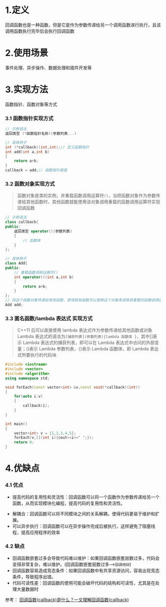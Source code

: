 # 1.定义

回调函数也是一种函数，但是它是作为参数传递给另一个调用函数进行执行，且该调用函数执行完毕后会执行回调函数

# 2.使用场景

事件处理、异步操作、数据处理和插件开发等

# 3.实现方法

函数指针、函数对象等方式

### 3.1 函数指针实现方式

```cpp
// 示例语法
返回类型 (*函数指针名称)(参数列表...)

// 具体例子
int (*callback)(int,int);// 定义函数指针
int add(int a,int b)
{
	return a+b;
}
callback = add;// 函数指针赋值
```

### 3.2 函数对象实现方式

> 函数对象是类的实例，并重载函数调用运算符`()`，当把函数对象作为参数传递给其他函数时，其他函数就能使用该对象调用重载的函数调用运算符实现回调函数

```cpp
// 示例语法
class callback{
public:
	返回类型 operator()(参数列表)
	{
		// 函数体
	}
};

// 具体例子
class Add{
public:
	// 重载函数调用运算符()
	int operator()(int a,int b)
	{
		return a+b;
	}
};
// 将这个函数对象传递给其他函数，使得其他函数可以使用这个对象来调用其重载的函数调用运算符
Add add;
```

### 3.3 匿名函数/lambda 表达式 实现方式

> C++11 后可以直接使用 lambda 表达式作为参数传递给其他函数或对象
> Lambda 表达式的语法为`[捕获列表](参数列表){lambda 函数体 }`，其中[]表示 Lambda 表达式的捕获列表，即可以在 Lambda 表达式中访问的外部变量；()表示 Lambda 参数列表，{}表示 Lambda 函数体，即 Lambda 表达式所要执行的代码块

```cpp
#include <iostream>
#include <vector>
#include <algorithm>
using namespace std;

void forEach(const vector<int> &v,const void(*callback)(int))
{
	for(auto i:v)
	{
		callback(i);
	}
}

int main()
{
	vector<int> v = {1,2,3,4,5};
	forEach(v,[](int i){cout<<i<<" ";});
	return 0;
}
```

# 4.优缺点

### 4.1 优点

- 提高代码的复用性和灵活性：回调函数可以将一个函数作为参数传递给另一个函数，从而实现模块化编程，提高代码的复用性和灵活性。

* 解耦合：回调函数可以将不同模块之间的关系解耦，使得代码更易于维护和扩展。
* 可以异步执行：回调函数可以在异步操作完成后被执行，这样避免了阻塞线程，提高应用程序的效率

### 4.2 缺点

- 回调函数嵌套过多会导致代码难以维护：如果回调函数嵌套层数过多，代码会变得非常复杂，难以维护。(回调函数嵌套层数过多-->`回调地狱`)
- 回调函数容易造成竞态条件：如果回调函数中有共享资源访问，容易出现竞态条件，导致程序出错。
- 代码可读性差：回调函数的使用可能会破坏代码的结构和可读性，尤其是在处理大量数据时

参考：
[回调函数(callback)是什么？一文理解回调函数(callback)](https://mp.weixin.qq.com/s/p71yXu4o8Px4J9uSgHdLFA)
